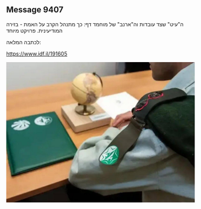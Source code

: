 ## Message 9407

ה"עיט" שצד עובדות וה"ארנב" של מוחמד דף:
כך מתנהל הקרב על האמת - בזירה המודיעינית. פרויקט מיוחד

לכתבה המלאה:

https://www.idf.il/191605

![Photo](9407/9407_photo.jpg)
